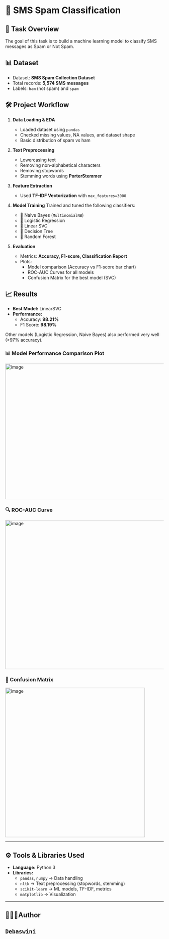 # 📩 SMS Spam Classification

## 📌 Task Overview
The goal of this task is to build a machine learning model to classify SMS messages as Spam or Not Spam.

## 📊 Dataset
- Dataset: **SMS Spam Collection Dataset**  
- Total records: **5,574 SMS messages**  
- Labels: `ham` (not spam) and `spam`  

## 🛠️ Project Workflow
1. **Data Loading & EDA**
   - Loaded dataset using `pandas`
   - Checked missing values, NA values, and dataset shape
   - Basic distribution of spam vs ham  

2. **Text Preprocessing**
   - Lowercasing text
   - Removing non-alphabetical characters
   - Removing stopwords
   - Stemming words using **PorterStemmer**  

3. **Feature Extraction**
   - Used **TF-IDF Vectorization** with `max_features=3000`  

4. **Model Training**
   Trained and tuned the following classifiers:
   - 📌 Naive Bayes (`MultinomialNB`)
   - 📌 Logistic Regression
   - 📌 Linear SVC
   - 📌 Decision Tree
   - 📌 Random Forest  

5. **Evaluation**
   - Metrics: **Accuracy, F1-score, Classification Report**
   - Plots:
     - Model comparison (Accuracy vs F1-score bar chart)
     - ROC-AUC Curves for all models
     - Confusion Matrix for the best model (SVC)  

## 📈 Results
- **Best Model:** LinearSVC  
- **Performance:**
  - Accuracy: **98.21%**
  - F1 Score: **98.19%**  

Other models (Logistic Regression, Naive Bayes) also performed very well (>97% accuracy).


### 📊 Model Performance Comparison Plot
<img width="849" height="429" alt="image" src="https://github.com/user-attachments/assets/b52d3137-7f3c-4c5a-a9e5-0142c13f65c5" />



### 🔍 ROC-AUC Curve
<img width="857" height="472" alt="image" src="https://github.com/user-attachments/assets/c6bc9803-9540-4517-a7af-9b9430bde271" />
  

### 🔲 Confusion Matrix
<img width="444" height="473" alt="image" src="https://github.com/user-attachments/assets/0198d6ba-b41c-47f6-93ae-e98bc2d3e3d6" />


---

## ⚙️ Tools & Libraries Used
- **Language:** Python 3  
- **Libraries:**  
  - `pandas`, `numpy` → Data handling  
  - `nltk` → Text preprocessing (stopwords, stemming)  
  - `scikit-learn` → ML models, TF-IDF, metrics  
  - `matplotlib` → Visualization  


---
## 👩🏻‍💻Author
`Debaswini`
---


